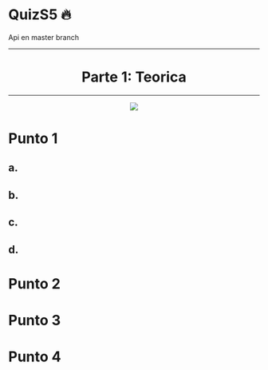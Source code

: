 # QuizS5 🔥
Api en master branch
***
<h1 align="center">Parte 1: Teorica</h1>

***
<p align="center">
  <img src="https://user-images.githubusercontent.com/112618198/200992609-7f4afe40-934e-46fd-bd2f-d0df4f6a855d.png">
</p>


<h1>Punto 1</h1>
<h2>a.</h2>
<h2>b.</h2>
<h2>c.</h2>
<h2>d.</h2>
<h1>Punto 2</h1>
<h1>Punto 3</h1>
<h1>Punto 4</h1>
